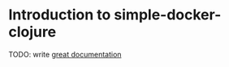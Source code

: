 # Introduction to simple-docker-clojure

TODO: write [great documentation](http://jacobian.org/writing/what-to-write/)
